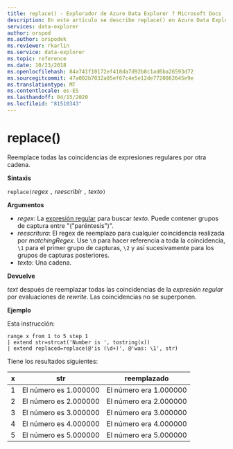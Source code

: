 ```yaml
---
title: replace() - Explorador de Azure Data Explorer ? Microsoft Docs
description: En este artículo se describe replace() en Azure Data Explorer.
services: data-explorer
author: orspod
ms.author: orspodek
ms.reviewer: rkarlin
ms.service: data-explorer
ms.topic: reference
ms.date: 10/23/2018
ms.openlocfilehash: 84a741f10172ef418da7d92b8c1ad6ba26593d72
ms.sourcegitcommit: 47a002b7032a05ef67c4e5e12de7720062645e9e
ms.translationtype: MT
ms.contentlocale: es-ES
ms.lasthandoff: 04/15/2020
ms.locfileid: "81510343"
---
```

# <a name="replace"></a>replace()

Reemplace todas las coincidencias de expresiones regulares por otra cadena.

**Sintaxis**

`replace(`*regex* `,` *reescribir* `,` *texto*`)`

**Argumentos**

* *regex*: La [expresión regular](https://github.com/google/re2/wiki/Syntax) para buscar *texto*. Puede contener grupos de captura entre "("paréntesis")". 
* *reescritura*: El regex de reemplazo para cualquier coincidencia realizada por *matchingRegex*. Use `\0` para hacer referencia a toda la coincidencia, `\1` para el primer grupo de capturas, `\2` y así sucesivamente para los grupos de capturas posteriores.
* *texto*: Una cadena.

**Devuelve**

*text* después de reemplazar todas las coincidencias de la *expresión regular* por evaluaciones de *rewrite*. Las coincidencias no se superponen.

**Ejemplo**

Esta instrucción:

```kusto
range x from 1 to 5 step 1
| extend str=strcat('Number is ', tostring(x))
| extend replaced=replace(@'is (\d+)', @'was: \1', str)
```

Tiene los resultados siguientes:

| x    | str | reemplazado|
|---|---|---|
| 1    | El número es 1.000000  | El número era 1.000000|
| 2    | El número es 2.000000  | El número era 2.000000|
| 3    | El número es 3.000000  | El número era 3.000000|
| 4    | El número es 4.000000  | El número era 4.000000|
| 5    | El número es 5.000000  | El número era 5.000000|
 